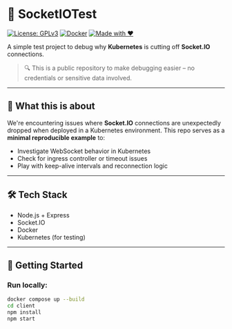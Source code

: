 # 🚀 SocketIOTest

[![License: GPLv3](https://img.shields.io/badge/License-GPLv3-blue.svg)](LICENSE)
[![Docker](https://img.shields.io/badge/Built%20With-Docker-blue)](https://www.docker.com/)
[![Made with ❤️](https://img.shields.io/badge/Made%20with-%E2%9D%A4-red)](#)

A simple test project to debug why **Kubernetes** is cutting off **Socket.IO** connections.

> 🔍 This is a public repository to make debugging easier – no credentials or sensitive data involved.

---

## 🧪 What this is about

We're encountering issues where **Socket.IO** connections are unexpectedly dropped when deployed in a Kubernetes environment. This repo serves as a **minimal reproducible example** to:

- Investigate WebSocket behavior in Kubernetes
- Check for ingress controller or timeout issues
- Play with keep-alive intervals and reconnection logic

---

## 🛠️ Tech Stack

- Node.js + Express
- Socket.IO
- Docker
- Kubernetes (for testing)

---

## 🚀 Getting Started

### Run locally:

```bash
docker compose up --build
cd client
npm install
npm start